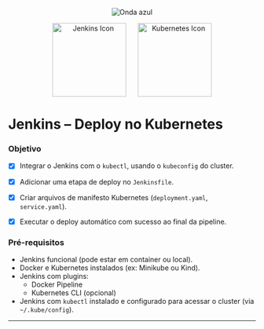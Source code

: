 <p align="center">
  <img src="https://capsule-render.vercel.app/api?type=waving&color=0000FF&height=120&section=header" alt="Onda azul" />
</p>

<p align="center">
  <img src="https://www.jenkins.io/images/logos/jenkins/jenkins.svg" alt="Jenkins Icon" width="150" valign="middle" />
  &nbsp;&nbsp;&nbsp;&nbsp;
  <img src="https://cdn.jsdelivr.net/gh/devicons/devicon/icons/kubernetes/kubernetes-plain.svg" alt="Kubernetes Icon" width="150" valign="middle" />
</p>

# Jenkins – Deploy no Kubernetes

### Objetivo 

- [x] Integrar o Jenkins com o `kubectl`, usando o `kubeconfig` do cluster.
- [x] Adicionar uma etapa de deploy no `Jenkinsfile`.
- [x] Criar arquivos de manifesto Kubernetes (`deployment.yaml`, `service.yaml`).
- [x] Executar o deploy automático com sucesso ao final da pipeline.



### Pré-requisitos

- Jenkins funcional (pode estar em container ou local).
- Docker e Kubernetes instalados (ex: Minikube ou Kind).
- Jenkins com plugins:
  - Docker Pipeline
  - Kubernetes CLI (opcional)
- Jenkins com `kubectl` instalado e configurado para acessar o cluster (via `~/.kube/config`).

---


